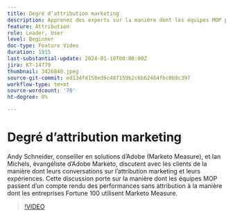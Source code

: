 ```yaml
---
title: Degré d’attribution marketing
description: Apprenez des experts sur la manière dont les équipes MOP passent d’un compte rendu des performances sans attribution à la manière dont les entreprises Fortune 100 utilisent Marketo Measure.
feature: Attribution
role: Leader, User
level: Beginner
doc-type: Feature Video
duration: 1915
last-substantial-update: 2024-01-18T00:00:00Z
jira: KT-14779
thumbnail: 3426840.jpeg
source-git-commit: ed134fd158ed6c487159b2c6b62484fbc0b9c397
workflow-type: tm+mt
source-wordcount: '70'
ht-degree: 0%

---
```



# Degré d’attribution marketing

Andy Schneider, conseiller en solutions d’Adobe (Marketo Measure), et Ian Michels, évangéliste d’Adobe Marketo, discutent avec les clients de la manière dont leurs conversations sur l’attribution marketing et leurs expériences. Cette discussion porte sur la manière dont les équipes MOP passent d’un compte rendu des performances sans attribution à la manière dont les entreprises Fortune 100 utilisent Marketo Measure.

>[!VIDEO](https://video.tv.adobe.com/v/3426840/?learn=on)

